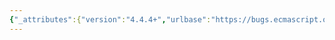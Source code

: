 ```yaml
---
{"_attributes":{"version":"4.4.4+","urlbase":"https://bugs.ecmascript.org/","maintainer":"dherman@mozilla.com"},"bug":{"bug_id":1339,"creation_ts":"2013-03-17 16:21:00 -0700","short_desc":"15.4.4.11: \"a List contain\"","delta_ts":"2013-05-14 18:13:54 -0700","product":"Draft for 6th Edition","component":"editorial issue","version":"Rev 14: March 8, 2013 Draft","rep_platform":"All","op_sys":"All","bug_status":"RESOLVED","resolution":"FIXED","priority":"Normal","bug_severity":"minor","everconfirmed":true,"reporter":{"uid":"jmdyck","name":"Michael Dyck"},"assigned_to":{"uid":"allen","name":"Allen Wirfs-Brock"},"long_desc":[{"commentid":3481,"comment_count":0,"who":{"uid":"jmdyck","name":"Michael Dyck"},"bug_when":"2013-03-17 16:21:47 -0700","thetext":"In 15.4.4.11 \"Array.prototype.sort (comparefn)\",\nunder \"Runtime Semantics: SortCompare Abstract Operation\",\nstep 17.b says:\n    ... a List contain the values of x and y ...\n\nChange \"contain\" to \"containing\"."},{"commentid":3767,"comment_count":1,"who":{"uid":"allen","name":"Allen Wirfs-Brock"},"bug_when":"2013-05-12 14:38:30 -0700","thetext":"fixed in rev15 editor's draft"},{"commentid":3958,"comment_count":2,"who":{"uid":"allen","name":"Allen Wirfs-Brock"},"bug_when":"2013-05-14 18:13:54 -0700","thetext":"resolved in rev 15, May 14, 2013 draft"}]}}
---
```

